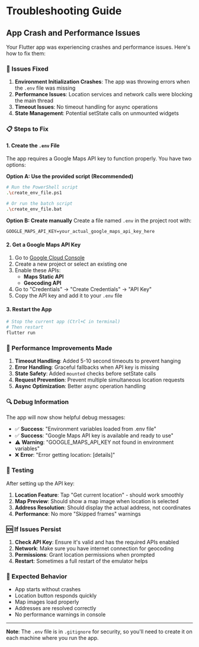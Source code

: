 # Troubleshooting Guide

## App Crash and Performance Issues

Your Flutter app was experiencing crashes and performance issues. Here's how to fix them:

### 🔧 Issues Fixed

1. **Environment Initialization Crashes**: The app was throwing errors when the `.env` file was missing
2. **Performance Issues**: Location services and network calls were blocking the main thread
3. **Timeout Issues**: No timeout handling for async operations
4. **State Management**: Potential setState calls on unmounted widgets

### 📋 Steps to Fix

#### 1. Create the `.env` File

The app requires a Google Maps API key to function properly. You have two options:

**Option A: Use the provided script (Recommended)**
```bash
# Run the PowerShell script
.\create_env_file.ps1

# Or run the batch script
.\create_env_file.bat
```

**Option B: Create manually**
Create a file named `.env` in the project root with:
```
GOOGLE_MAPS_API_KEY=your_actual_google_maps_api_key_here
```

#### 2. Get a Google Maps API Key

1. Go to [Google Cloud Console](https://console.cloud.google.com/)
2. Create a new project or select an existing one
3. Enable these APIs:
   - **Maps Static API**
   - **Geocoding API**
4. Go to "Credentials" → "Create Credentials" → "API Key"
5. Copy the API key and add it to your `.env` file

#### 3. Restart the App

```bash
# Stop the current app (Ctrl+C in terminal)
# Then restart
flutter run
```

### 🚀 Performance Improvements Made

1. **Timeout Handling**: Added 5-10 second timeouts to prevent hanging
2. **Error Handling**: Graceful fallbacks when API key is missing
3. **State Safety**: Added `mounted` checks before setState calls
4. **Request Prevention**: Prevent multiple simultaneous location requests
5. **Async Optimization**: Better async operation handling

### 🔍 Debug Information

The app will now show helpful debug messages:

- ✅ **Success**: "Environment variables loaded from .env file"
- ✅ **Success**: "Google Maps API key is available and ready to use"
- ⚠️ **Warning**: "GOOGLE_MAPS_API_KEY not found in environment variables"
- ❌ **Error**: "Error getting location: [details]"

### 🧪 Testing

After setting up the API key:

1. **Location Feature**: Tap "Get current location" - should work smoothly
2. **Map Preview**: Should show a map image when location is selected
3. **Address Resolution**: Should display the actual address, not coordinates
4. **Performance**: No more "Skipped frames" warnings

### 🆘 If Issues Persist

1. **Check API Key**: Ensure it's valid and has the required APIs enabled
2. **Network**: Make sure you have internet connection for geocoding
3. **Permissions**: Grant location permissions when prompted
4. **Restart**: Sometimes a full restart of the emulator helps

### 📱 Expected Behavior

- App starts without crashes
- Location button responds quickly
- Map images load properly
- Addresses are resolved correctly
- No performance warnings in console

---

**Note**: The `.env` file is in `.gitignore` for security, so you'll need to create it on each machine where you run the app.
